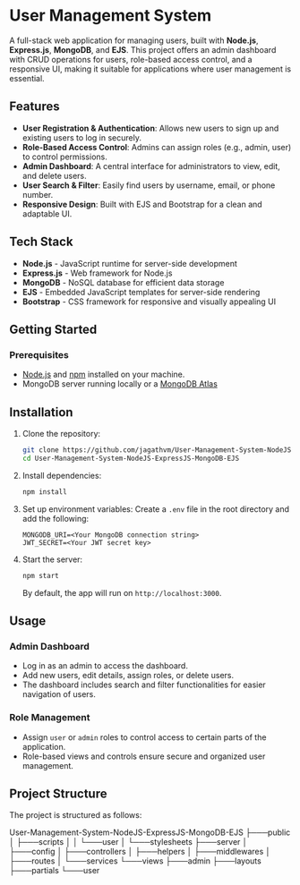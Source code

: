# User Management System

A full-stack web application for managing users, built with **Node.js**, **Express.js**, **MongoDB**, and **EJS**. This project offers an admin dashboard with CRUD operations for users, role-based access control, and a responsive UI, making it suitable for applications where user management is essential.

## Features

- **User Registration & Authentication**: Allows new users to sign up and existing users to log in securely.
- **Role-Based Access Control**: Admins can assign roles (e.g., admin, user) to control permissions.
- **Admin Dashboard**: A central interface for administrators to view, edit, and delete users.
- **User Search & Filter**: Easily find users by username, email, or phone number.
- **Responsive Design**: Built with EJS and Bootstrap for a clean and adaptable UI.

## Tech Stack

- **Node.js** - JavaScript runtime for server-side development
- **Express.js** - Web framework for Node.js
- **MongoDB** - NoSQL database for efficient data storage
- **EJS** - Embedded JavaScript templates for server-side rendering
- **Bootstrap** - CSS framework for responsive and visually appealing UI

## Getting Started

### Prerequisites

- [Node.js](https://nodejs.org/) and [npm](https://npmjs.com/) installed on your machine.
- MongoDB server running locally or a [MongoDB Atlas](https://www.mongodb.com/cloud/atlas)

## Installation

1. Clone the repository:

   ```bash
   git clone https://github.com/jagathvm/User-Management-System-NodeJS-ExpressJS-MongoDB-EJS.git
   cd User-Management-System-NodeJS-ExpressJS-MongoDB-EJS
   ```

2. Install dependencies:

   ```bash
   npm install
   ```

3. Set up environment variables:
   Create a `.env` file in the root directory and add the following:

   ```plaintext
   MONGODB_URI=<Your MongoDB connection string>
   JWT_SECRET=<Your JWT secret key>
   ```

4. Start the server:
   ```bash
   npm start
   ```
   By default, the app will run on `http://localhost:3000`.

## Usage

### Admin Dashboard

- Log in as an admin to access the dashboard.
- Add new users, edit details, assign roles, or delete users.
- The dashboard includes search and filter functionalities for easier navigation of users.

### Role Management

- Assign `user` or `admin` roles to control access to certain parts of the application.
- Role-based views and controls ensure secure and organized user management.

## Project Structure

The project is structured as follows:

User-Management-System-NodeJS-ExpressJS-MongoDB-EJS
├───public
│ ├───scripts
│ │ └───user
│ └───stylesheets
├───server
│ ├───config
│ ├───controllers
│ ├───helpers
│ ├───middlewares
│ ├───routes
│ └───services
└───views
├───admin
├───layouts
├───partials
└───user

